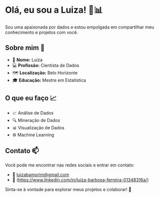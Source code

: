 # Olá, eu sou a Luiza! :woman::bar_chart:

Sou uma apaixonada por dados e estou empolgada em compartilhar meu conhecimento e projetos com você.

## Sobre mim :wave:

- :woman: **Nome:** Luiza
- :computer: **Profissão:** Cientista de Dados
- :world_map: **Localização:** Belo Horizonte
- :mortar_board: **Educação:** Mestre em Estatística

## O que eu faço :chart_with_upwards_trend:

- :chart_with_upwards_trend: Análise de Dados
- :mag: Mineração de Dados
- :bar_chart: Visualização de Dados
- :gear: Machine Learning

## Contato :mailbox:

Você pode me encontrar nas redes sociais e entrar em contato:

- :email: luizabamorim@gmail.com
- :link: (https://www.linkedin.com/in/luiza-barbosa-ferreira-01348316a/)

Sinta-se à vontade para explorar meus projetos e colaborar! :rocket:
